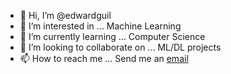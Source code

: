 - 👋 Hi, I’m @edwardguil
- 👀 I’m interested in ... Machine Learning
- 🌱 I’m currently learning ... Computer Science
- 💞️ I’m looking to collaborate on ... ML/DL projects
- 📫 How to reach me ... Send me an [email](https://www.eguil.com/)

<!---
edwardguil/edwardguil is a ✨ special ✨ repository because its `README.md` (this file) appears on your GitHub profile.
You can click the Preview link to take a look at your changes.
--->
